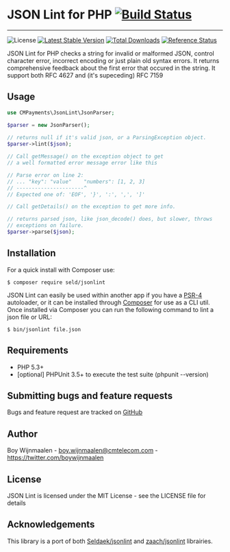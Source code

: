 # JSON Lint for PHP [![Build Status](https://img.shields.io/travis/cmpayments/jsonlint.svg)](https://travis-ci.org/cmpayments/jsonlint)
-----------------------------------------------------------------------------------------------------------------------------------------

![License](https://img.shields.io/packagist/l/cmpayments/jsonlint.svg)
[![Latest Stable Version](https://img.shields.io/packagist/v/cmpayments/jsonlint.svg)](https://packagist.org/packages/cmpayments/jsonlint)
[![Total Downloads](https://img.shields.io/packagist/dt/cmpayments/jsonlint.svg)](https://packagist.org/packages/cmpayments/jsonlint)
[![Reference Status](https://www.versioneye.com/php/cmpayments:jsonlint/reference_badge.svg)](https://www.versioneye.com/php/cmpayments:jsonlint/references)

JSON Lint for PHP checks a string for invalid or malformed JSON, control character error, incorrect encoding or just plain old syntax errors.
It returns comprehensive feedback about the first error that occured in the string.
It support both RFC 4627 and (it's supeceding) RFC 7159

Usage
-----

```php
use CMPayments\JsonLint\JsonParser;

$parser = new JsonParser();
    
// returns null if it's valid json, or a ParsingException object.
$parser->lint($json);

// Call getMessage() on the exception object to get
// a well formatted error message error like this

// Parse error on line 2:
// ... "key": "value"    "numbers": [1, 2, 3]
// ----------------------^
// Expected one of: 'EOF', '}', ':', ',', ']'

// Call getDetails() on the exception to get more info.

// returns parsed json, like json_decode() does, but slower, throws
// exceptions on failure.
$parser->parse($json);
```

Installation
------------

For a quick install with Composer use:

    $ composer require seld/jsonlint

JSON Lint can easily be used within another app if you have a
[PSR-4](https://github.com/php-fig/fig-standards/blob/master/accepted/PSR-4-autoloader.md)
autoloader, or it can be installed through [Composer](https://getcomposer.org/)
for use as a CLI util.
Once installed via Composer you can run the following command to lint a json file or URL:

    $ bin/jsonlint file.json

Requirements
------------

- PHP 5.3+
- [optional] PHPUnit 3.5+ to execute the test suite (phpunit --version)

Submitting bugs and feature requests
------------------------------------

Bugs and feature request are tracked on [GitHub](https://github.com/cmpayments/jsonlint/issues)

Author
------

Boy Wijnmaalen - <boy.wijnmaalen@cmtelecom.com> - <https://twitter.com/boywijnmaalen>

License
-------

JSON Lint is licensed under the MIT License - see the LICENSE file for details

Acknowledgements
----------------

This library is a port of both [Seldaek/jsonlint](https://github.com/Seldaek/jsonlint) and [zaach/jsonlint](https://github.com/zaach/jsonlint) librairies.
